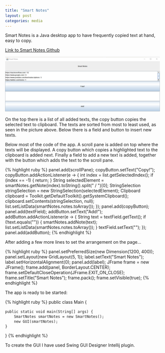 ```yaml
---
title: "Smart Notes"
layout: post
categories: media
---
```


Smart Notes is a Java desktop app to have frequently copied text at hand, easy to copy. 

[Link to Smart Notes Github][smartnotes-github]

![Smart Notes app](/assets/smart_notes.png)


On the top there is a list of all added texts, the copy button copies the selected text to clipboard. The texts are sorted from most to least used, as seen in the picture above.
Below there is a field and button to insert new texts.

Below most of the code of the app. 
A scroll pane is added on top where the texts will be displayed. 
A copy button which copies a highlighted text to the clipboard is added next. 
Finally a field to add a new text is added, together with the button which adds the text to the scroll pane.

{% highlight ruby %}
panel.add(scrollPane);
copyButton.setText("Copy!");
copyButton.addActionListener(e -> {
    int index = list.getSelectedIndex();
    if (index == -1) {
        return;
        }
    String selectedElement = smartNotes.getNote(index).toString().split(" / ")[0];
    StringSelection stringSelection = new StringSelection(selectedElement);
    Clipboard clipboard = Toolkit.getDefaultToolkit().getSystemClipboard();
    clipboard.setContents(stringSelection, null);
    list.setListData(smartNotes.notes.toArray());
});
panel.add(copyButton);
panel.add(textField);
addButton.setText("Add!");
addButton.addActionListener(e -> {
    String text = textField.getText();
    if (!text.equals("")) {
        smartNotes.addNote(text);
        list.setListData(smartNotes.notes.toArray());
    }
    textField.setText("");
});
panel.add(addButton);
{% endhighlight %}

After adding a few more lines to set the arrangement on the page...

{% highlight ruby %}
panel.setPreferredSize(new Dimension(1200, 400));
panel.setLayout(new GridLayout(5, 1));
label.setText("Smart Notes");
label.setHorizontalAlignment(0);
panel.add(label);
JFrame frame = new JFrame();
frame.add(panel, BorderLayout.CENTER);
frame.setDefaultCloseOperation(JFrame.EXIT_ON_CLOSE);
frame.setTitle("Smart Notes");
frame.pack();
frame.setVisible(true);
{% endhighlight %}

The app is ready to be started:

{% highlight ruby %}
public class Main {

    public static void main(String[] args) {
        SmartNotes smartNotes = new SmartNotes();
        new GUI(smartNotes);
    }
}
{% endhighlight %}

To create the GUI I have used Swing GUI Designer Intellij plugin.

[smartnotes-github]: https://github.com/viktorbobinski/SmartNotes
